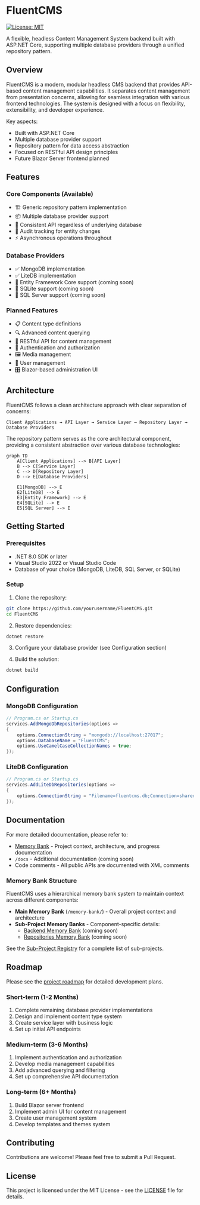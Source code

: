 # FluentCMS

[![License: MIT](https://img.shields.io/badge/License-MIT-blue.svg)](LICENSE)

A flexible, headless Content Management System backend built with ASP.NET Core, supporting multiple database providers through a unified repository pattern.

## Overview

FluentCMS is a modern, modular headless CMS backend that provides API-based content management capabilities. It separates content management from presentation concerns, allowing for seamless integration with various frontend technologies. The system is designed with a focus on flexibility, extensibility, and developer experience.

Key aspects:
- Built with ASP.NET Core
- Multiple database provider support
- Repository pattern for data access abstraction
- Focused on RESTful API design principles
- Future Blazor Server frontend planned

## Features

### Core Components (Available)
- 🏗️ Generic repository pattern implementation
- 📦 Multiple database provider support
- 🔄 Consistent API regardless of underlying database
- 📝 Audit tracking for entity changes
- ⚡ Asynchronous operations throughout

### Database Providers
- ✅ MongoDB implementation
- ✅ LiteDB implementation
- 🚧 Entity Framework Core support (coming soon)
- 🚧 SQLite support (coming soon)
- 🚧 SQL Server support (coming soon)

### Planned Features
- 📋 Content type definitions
- 🔍 Advanced content querying
- 📱 RESTful API for content management
- 🔐 Authentication and authorization
- 🖼️ Media management
- 👥 User management
- 🎛️ Blazor-based administration UI

## Architecture

FluentCMS follows a clean architecture approach with clear separation of concerns:

```
Client Applications → API Layer → Service Layer → Repository Layer → Database Providers
```

The repository pattern serves as the core architectural component, providing a consistent abstraction over various database technologies:

```mermaid
graph TD
    A[Client Applications] --> B[API Layer]
    B --> C[Service Layer]
    C --> D[Repository Layer]
    D --> E[Database Providers]
    
    E1[MongoDB] --> E
    E2[LiteDB] --> E
    E3[Entity Framework] --> E
    E4[SQLite] --> E
    E5[SQL Server] --> E
```

## Getting Started

### Prerequisites
- .NET 8.0 SDK or later
- Visual Studio 2022 or Visual Studio Code
- Database of your choice (MongoDB, LiteDB, SQL Server, or SQLite)

### Setup

1. Clone the repository:
```bash
git clone https://github.com/yourusername/FluentCMS.git
cd FluentCMS
```

2. Restore dependencies:
```bash
dotnet restore
```

3. Configure your database provider (see Configuration section)

4. Build the solution:
```bash
dotnet build
```

## Configuration

### MongoDB Configuration

```csharp
// Program.cs or Startup.cs
services.AddMongoDbRepositories(options =>
{
    options.ConnectionString = "mongodb://localhost:27017";
    options.DatabaseName = "FluentCMS";
    options.UseCamelCaseCollectionNames = true;
});
```

### LiteDB Configuration

```csharp
// Program.cs or Startup.cs
services.AddLiteDbRepositories(options =>
{
    options.ConnectionString = "Filename=fluentcms.db;Connection=shared";
});
```

## Documentation

For more detailed documentation, please refer to:

- [Memory Bank](./memory-bank/) - Project context, architecture, and progress documentation
- `/docs` - Additional documentation (coming soon)
- Code comments - All public APIs are documented with XML comments

### Memory Bank Structure

FluentCMS uses a hierarchical memory bank system to maintain context across different components:

- **Main Memory Bank** (`/memory-bank/`) - Overall project context and architecture
- **Sub-Project Memory Banks** - Component-specific details:
  - [Backend Memory Bank](./src/Backend/memory-bank/) (coming soon)
  - [Repositories Memory Bank](./src/Backend/Repositories/memory-bank/) (coming soon)

See the [Sub-Project Registry](./memory-bank/subProjectRegistry.md) for a complete list of sub-projects.

## Roadmap

Please see the [project roadmap](memory-bank/progress.md) for detailed development plans.

### Short-term (1-2 Months)
1. Complete remaining database provider implementations
2. Design and implement content type system
3. Create service layer with business logic
4. Set up initial API endpoints

### Medium-term (3-6 Months)
1. Implement authentication and authorization
2. Develop media management capabilities
3. Add advanced querying and filtering
4. Set up comprehensive API documentation

### Long-term (6+ Months)
1. Build Blazor server frontend
2. Implement admin UI for content management
3. Create user management system
4. Develop templates and themes system

## Contributing

Contributions are welcome! Please feel free to submit a Pull Request.

## License

This project is licensed under the MIT License - see the [LICENSE](LICENSE) file for details.
